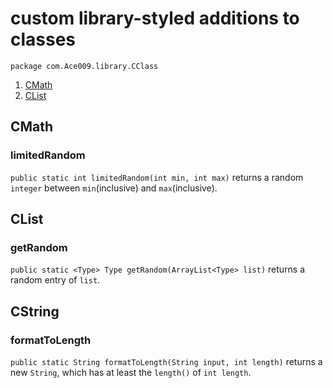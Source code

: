 # custom library-styled additions to classes
`package com.Ace009.library.CClass`

1. [CMath](https://github.com/Zapdos333/Java-Playground/tree/main/com/Ace009/library/CClass#cmath)
2. [CList](https://github.com/Zapdos333/Java-Playground/tree/main/com/Ace009/library/CClass#clist)

## CMath

### limitedRandom

`public static int limitedRandom(int min, int max)` returns a random `integer` between `min`(inclusive) and `max`(inclusive).

## CList

### getRandom

`public static <Type> Type getRandom(ArrayList<Type> list)` returns a random entry of `list`.

## CString

### formatToLength

`public static String formatToLength(String input, int length)` returns a new `String`, which has at least the `length()` of `int length`.
